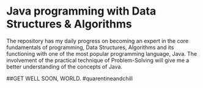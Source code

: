 # Java programming with Data Structures & Algorithms
The repository has my daily progress on becoming an expert in the core fundamentals of programming, Data Structures, Algorithms and its functioning with one of the most popular programming language, Java. The involvement of the practical technique of Problem-Solving will give me a better understanding of the concepts of Java. 

##GET WELL SOON, WORLD. \#quarentineandchill